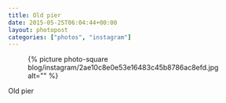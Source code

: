```yaml
---
title: Old pier
date: 2015-05-25T06:04:44+00:00
layout: photopost
categories: ["photos", "instagram"]
---
```


<figure class="photo photo--square">
  {% picture photo-square blog/instagram/2ae10c8e0e53e16483c45b8786ac8efd.jpg alt="" %}
</figure>

Old pier

